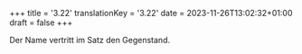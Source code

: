 +++
title = '3.22'
translationKey = '3.22'
date = 2023-11-26T13:02:32+01:00
draft = false
+++

Der Name vertritt im Satz den Gegenstand.
